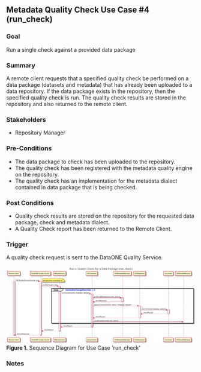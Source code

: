 ## Metadata Quality Check Use Case #4 (run_check)

### Goal

Run a single check against a provided data package

### Summary

A remote client requests that a specified quality check be performed on a data package (datasets and metadata) that has
already been uploaded to a data repository. If the data package exists in the repository, then the specified quality
check is run. The quality check results are stored in the repository and also returned to the remote client.

### Stakeholders
- Repository Manager

### Pre-Conditions
- The data package to check has been uploaded to the repository.
- The quality check has been registered with the metadata quality engine on the repository.
- The quality check has an implementation for the metadata dialect contained in data package that is being checked.

### Post Conditions
- Quality check results are stored on the repository for the requested data package, check and metadata dialect.
- A Quality Check report has been returned to the Remote Client.

### Trigger

A quality check request is sent to the DataONE Quality Service.

![Alt text](./images/mqe-run_check-sequence.png)
**Figure 1.** Sequence Diagram for Use Case 'run_check'

### Notes

